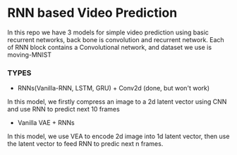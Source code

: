# RNN based Video Prediction

In this repo we have 3 models for simple video prediction using basic recurrent networks, back bone is convolution and recurrent network. Each of RNN block contains a Convolutional network, and dataset we use is moving-MNIST

### TYPES

- RNNs(Vanilla-RNN, LSTM, GRU) + Conv2d (done, but won't work)

In this model, we firstly compress an image to a 2d latent vector using CNN and use RNN to predict next 10 frames

- Vanilla VAE + RNNs

In this model, we use VEA to encode 2d image into 1d latent vector, then use the latent vector to feed RNN to predic next n frames.